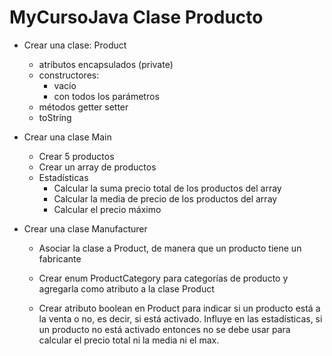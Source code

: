 # MyCursoJava Clase Producto

* Crear una clase: Product
	* atributos encapsulados (private)
	* constructores: 
		* vacío
		* con todos los parámetros
	* métodos getter setter
	* toString

* Crear una clase Main
	* Crear 5 productos
	* Crear un array de productos
	* Estadísticas
		* Calcular la suma precio total de los productos del array
		* Calcular la media de precio de los productos del array
		* Calcular el precio máximo

* Crear una clase Manufacturer
	* Asociar la clase a Product, de manera que un producto tiene un fabricante
  
    * Crear enum ProductCategory para categorías de producto y agregarla como atributo a la clase Product
  
    * Crear atributo boolean en Product para indicar si un producto está a la venta o no, es decir,
		si está activado. Influye en las estadísticas, si un producto no está activado entonces no se
		debe usar para calcular el precio total ni la media ni el max.
